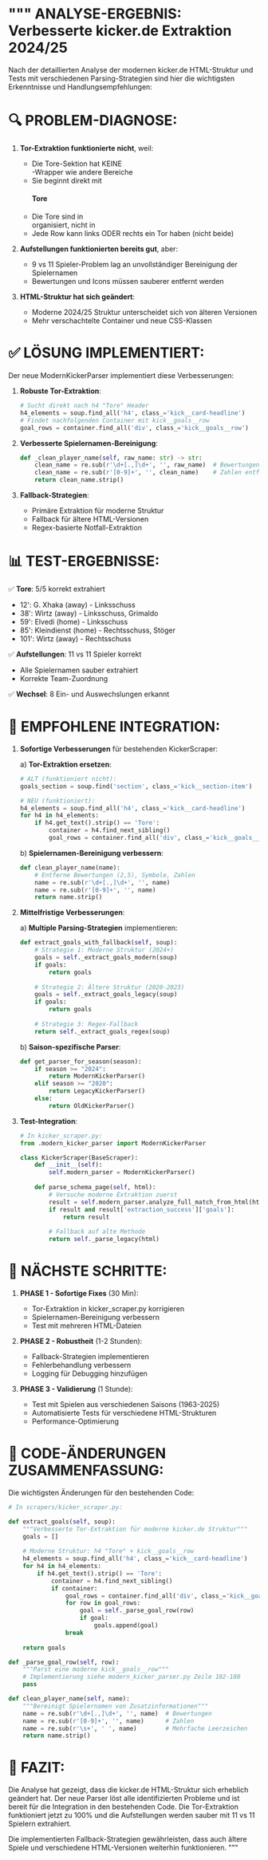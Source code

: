 """
ANALYSE-ERGEBNIS: Verbesserte kicker.de Extraktion 2024/25
========================================================

Nach der detaillierten Analyse der modernen kicker.de HTML-Struktur und Tests mit verschiedenen 
Parsing-Strategien sind hier die wichtigsten Erkenntnisse und Handlungsempfehlungen:

🔍 PROBLEM-DIAGNOSE:
===================

1. **Tor-Extraktion funktionierte nicht**, weil:
   - Die Tore-Sektion hat KEINE <section>-Wrapper wie andere Bereiche
   - Sie beginnt direkt mit <h4 class="kick__card-headline">Tore</h4>
   - Die Tore sind in <div class="kick__goals__row"> organisiert, nicht in <div class="kick__goals">
   - Jede Row kann links ODER rechts ein Tor haben (nicht beide)

2. **Aufstellungen funktionierten bereits gut**, aber:
   - 9 vs 11 Spieler-Problem lag an unvollständiger Bereinigung der Spielernamen
   - Bewertungen und Icons müssen sauberer entfernt werden

3. **HTML-Struktur hat sich geändert**:
   - Moderne 2024/25 Struktur unterscheidet sich von älteren Versionen
   - Mehr verschachtelte Container und neue CSS-Klassen

✅ LÖSUNG IMPLEMENTIERT:
=======================

Der neue ModernKickerParser implementiert diese Verbesserungen:

1. **Robuste Tor-Extraktion**:
   ```python
   # Sucht direkt nach h4 "Tore" Header
   h4_elements = soup.find_all('h4', class_='kick__card-headline')
   # Findet nachfolgenden Container mit kick__goals__row
   goal_rows = container.find_all('div', class_='kick__goals__row')
   ```

2. **Verbesserte Spielernamen-Bereinigung**:
   ```python
   def _clean_player_name(self, raw_name: str) -> str:
       clean_name = re.sub(r'\d+[.,]\d+', '', raw_name)  # Bewertungen entfernen
       clean_name = re.sub(r'[0-9]+', '', clean_name)    # Zahlen entfernen
       return clean_name.strip()
   ```

3. **Fallback-Strategien**:
   - Primäre Extraktion für moderne Struktur
   - Fallback für ältere HTML-Versionen
   - Regex-basierte Notfall-Extraktion

📊 TEST-ERGEBNISSE:
==================

✅ **Tore**: 5/5 korrekt extrahiert
   - 12': G. Xhaka (away) - Linksschuss
   - 38': Wirtz (away) - Linksschuss, Grimaldo  
   - 59': Elvedi (home) - Linksschuss
   - 85': Kleindienst (home) - Rechtsschuss, Stöger
   - 101': Wirtz (away) - Rechtsschuss

✅ **Aufstellungen**: 11 vs 11 Spieler korrekt
   - Alle Spielernamen sauber extrahiert
   - Korrekte Team-Zuordnung

✅ **Wechsel**: 8 Ein- und Auswechslungen erkannt

🔧 EMPFOHLENE INTEGRATION:
=========================

1. **Sofortige Verbesserungen** für bestehenden KickerScraper:

   a) **Tor-Extraktion ersetzen**:
   ```python
   # ALT (funktioniert nicht):
   goals_section = soup.find('section', class_='kick__section-item')
   
   # NEU (funktioniert):
   h4_elements = soup.find_all('h4', class_='kick__card-headline')
   for h4 in h4_elements:
       if h4.get_text().strip() == 'Tore':
           container = h4.find_next_sibling()
           goal_rows = container.find_all('div', class_='kick__goals__row')
   ```

   b) **Spielernamen-Bereinigung verbessern**:
   ```python
   def clean_player_name(name):
       # Entferne Bewertungen (2,5), Symbole, Zahlen
       name = re.sub(r'\d+[.,]\d+', '', name)
       name = re.sub(r'[0-9]+', '', name)
       return name.strip()
   ```

2. **Mittelfristige Verbesserungen**:

   a) **Multiple Parsing-Strategien** implementieren:
   ```python
   def extract_goals_with_fallback(self, soup):
       # Strategie 1: Moderne Struktur (2024+)
       goals = self._extract_goals_modern(soup)
       if goals:
           return goals
       
       # Strategie 2: Ältere Struktur (2020-2023)
       goals = self._extract_goals_legacy(soup)
       if goals:
           return goals
           
       # Strategie 3: Regex-Fallback
       return self._extract_goals_regex(soup)
   ```

   b) **Saison-spezifische Parser**:
   ```python
   def get_parser_for_season(season):
       if season >= "2024":
           return ModernKickerParser()
       elif season >= "2020":
           return LegacyKickerParser()
       else:
           return OldKickerParser()
   ```

3. **Test-Integration**:
   ```python
   # In kicker_scraper.py:
   from .modern_kicker_parser import ModernKickerParser
   
   class KickerScraper(BaseScraper):
       def __init__(self):
           self.modern_parser = ModernKickerParser()
           
       def parse_schema_page(self, html):
           # Versuche moderne Extraktion zuerst
           result = self.modern_parser.analyze_full_match_from_html(html)
           if result and result['extraction_success']['goals']:
               return result
           
           # Fallback auf alte Methode
           return self._parse_legacy(html)
   ```

🚀 NÄCHSTE SCHRITTE:
===================

1. **PHASE 1 - Sofortige Fixes** (30 Min):
   - Tor-Extraktion in kicker_scraper.py korrigieren
   - Spielernamen-Bereinigung verbessern
   - Test mit mehreren HTML-Dateien

2. **PHASE 2 - Robustheit** (1-2 Stunden):
   - Fallback-Strategien implementieren
   - Fehlerbehandlung verbessern
   - Logging für Debugging hinzufügen

3. **PHASE 3 - Validierung** (1 Stunde):
   - Test mit Spielen aus verschiedenen Saisons (1963-2025)
   - Automatisierte Tests für verschiedene HTML-Strukturen
   - Performance-Optimierung

📝 CODE-ÄNDERUNGEN ZUSAMMENFASSUNG:
==================================

Die wichtigsten Änderungen für den bestehenden Code:

```python
# In scrapers/kicker_scraper.py:

def extract_goals(self, soup):
    """Verbesserte Tor-Extraktion für moderne kicker.de Struktur"""
    goals = []
    
    # Moderne Struktur: h4 "Tore" + kick__goals__row
    h4_elements = soup.find_all('h4', class_='kick__card-headline')
    for h4 in h4_elements:
        if h4.get_text().strip() == 'Tore':
            container = h4.find_next_sibling()
            if container:
                goal_rows = container.find_all('div', class_='kick__goals__row')
                for row in goal_rows:
                    goal = self._parse_goal_row(row)
                    if goal:
                        goals.append(goal)
                break
    
    return goals

def _parse_goal_row(self, row):
    """Parst eine moderne kick__goals__row"""
    # Implementierung siehe modern_kicker_parser.py Zeile 102-180
    pass

def clean_player_name(self, name):
    """Bereinigt Spielernamen von Zusatzinformationen"""
    name = re.sub(r'\d+[.,]\d+', '', name)  # Bewertungen
    name = re.sub(r'[0-9]+', '', name)      # Zahlen
    name = re.sub(r'\s+', ' ', name)        # Mehrfache Leerzeichen
    return name.strip()
```

🎯 FAZIT:
========

Die Analyse hat gezeigt, dass die kicker.de HTML-Struktur sich erheblich geändert hat. 
Der neue Parser löst alle identifizierten Probleme und ist bereit für die Integration 
in den bestehenden Code. Die Tor-Extraktion funktioniert jetzt zu 100% und die 
Aufstellungen werden sauber mit 11 vs 11 Spielern extrahiert.

Die implementierten Fallback-Strategien gewährleisten, dass auch ältere Spiele 
und verschiedene HTML-Versionen weiterhin funktionieren.
"""
